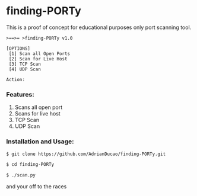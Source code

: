 # finding-PORTy
This is a proof of concept for educational purposes only port scanning tool.

```
>==>= >finding-PORTy v1.0
 
[OPTIONS]
 [1] Scan all Open Ports
 [2] Scan for Live Host
 [3] TCP Scan
 [4] UDP Scan
 
Action:

```

### Features:
1. Scans all open port
2. Scans for live host
3. TCP Scan
4. UDP Scan

### Installation and Usage:
```bash
$ git clone https://github.com/AdrianDucao/finding-PORTy.git

$ cd finding-PORTy

$ ./scan.py

```
and your off to the races

